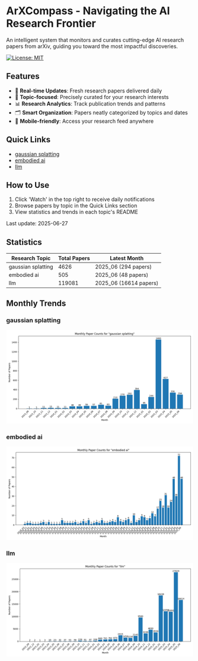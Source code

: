 # ArXCompass - Navigating the AI Research Frontier
An intelligent system that monitors and curates cutting-edge AI research papers from arXiv, guiding you toward the most impactful discoveries.

[![License: MIT](https://img.shields.io/badge/License-MIT-yellow.svg)](https://opensource.org/licenses/MIT)

## Features

- 🔄 **Real-time Updates**: Fresh research papers delivered daily
- 🎯 **Topic-focused**: Precisely curated for your research interests
- 📊 **Research Analytics**: Track publication trends and patterns
- 🗂️ **Smart Organization**: Papers neatly categorized by topics and dates
- 📱 **Mobile-friendly**: Access your research feed anywhere

## Quick Links

- [gaussian splatting](papers/gaussian_splatting/)
- [embodied ai](papers/embodied_ai/)
- [llm](papers/llm/)

## How to Use

1. Click 'Watch' in the top right to receive daily notifications
2. Browse papers by topic in the Quick Links section
3. View statistics and trends in each topic's README

Last update: 2025-06-27

## Statistics

| Research Topic | Total Papers | Latest Month |
| --- | --- | --- |
| gaussian splatting | 4626 | 2025_06 (294 papers) |
| embodied ai | 505 | 2025_06 (48 papers) |
| llm | 119081 | 2025_06 (16614 papers) |

## Monthly Trends

### gaussian splatting

![Monthly Paper Counts for gaussian splatting](papers/gaussian_splatting/monthly_stats.png)

### embodied ai

![Monthly Paper Counts for embodied ai](papers/embodied_ai/monthly_stats.png)

### llm

![Monthly Paper Counts for llm](papers/llm/monthly_stats.png)

